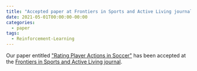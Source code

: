 ```yaml
---
title: "Accepted paper at Frontiers in Sports and Active Living journal"
date: 2021-05-01T00:00:00-00:00
categories:
  - paper
tags:
  - Reinforcement-Learning
---
```


Our paper entitled ["Rating Player Actions in Soccer"](https://www.frontiersin.org/articles/10.3389/fspor.2021.682986/full) has been accepted at the [Frontiers in Sports and Active Living journal](https://www.frontiersin.org/journals/sports-and-active-living).